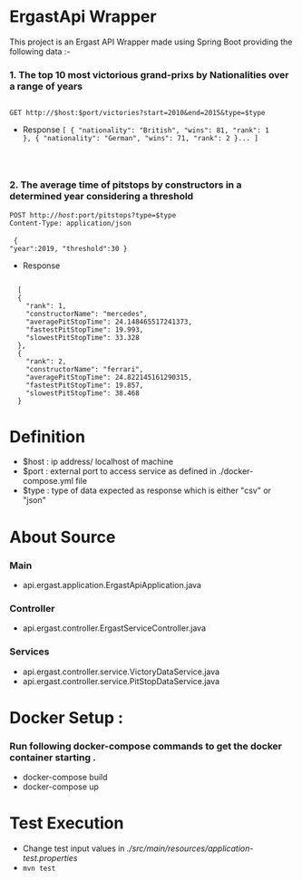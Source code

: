 # ErgastApi Wrapper
  This project is an Ergast API Wrapper made using Spring Boot providing the following 
  data :-

### 1. The top 10 most victorious grand-prixs by Nationalities over a range of years
<code>
GET http://$host:$port/victories?start=2010&end=2015&type=$type
</code>

- Response
<code>[
  {
    "nationality": "British",
    "wins": 81,
    "rank": 1
  },
  {
    "nationality": "German",
    "wins": 71,
    "rank": 2
  }...
 ]
</code>

### 2. The average time of pitstops by constructors in a determined year considering a threshold
<code>POST http://$host:$port/pitstops?type=$type</code><br>
<code>Content-Type: application/json</code><br><br>
<code>
{
    "year":2019,
    "threshold":30
}
</code>

- Response
<code>
  [
  {
    "rank": 1,
    "constructorName": "mercedes",
    "averagePitStopTime": 24.148465517241373,
    "fastestPitStopTime": 19.993,
    "slowestPitStopTime": 33.328
  },
  {
    "rank": 2,
    "constructorName": "ferrari",
    "averagePitStopTime": 24.822145161290315,
    "fastestPitStopTime": 19.857,
    "slowestPitStopTime": 38.468
  }
</code>

# Definition
- $host  : ip address/ localhost of machine
- $port  : external port to access service as defined in ./docker-compose.yml file
- $type  : type of data expected as response which is either "csv" or "json"


# About Source

### Main
- api.ergast.application.ErgastApiApplication.java
### Controller
- api.ergast.controller.ErgastServiceController.java
### Services
- api.ergast.controller.service.VictoryDataService.java
- api.ergast.controller.service.PitStopDataService.java
  

# Docker Setup :

### Run following docker-compose commands to get the docker container starting . 
- docker-compose build
- docker-compose up


# Test Execution
- Change test input values in *./src/main/resources/application-test.properties*
- <code>mvn test</code>